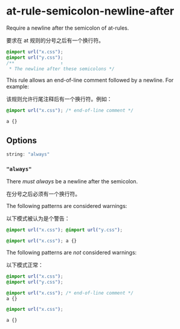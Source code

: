 # at-rule-semicolon-newline-after

Require a newline after the semicolon of at-rules.

要求在 at 规则的分号之后有一个换行符。

```css
@import url("x.css");
@import url("y.css");
/**                 ↑
 * The newline after these semicolons */
```

This rule allows an end-of-line comment followed by a newline. For example:

该规则允许行尾注释后有一个换行符。例如：

```css
@import url("x.css"); /* end-of-line comment */

a {}
```

## Options

```js
string: "always"
```

### `"always"`

There *must always* be a newline after the semicolon.

在分号之后必须有一个换行符。

The following patterns are considered warnings:

以下模式被认为是个警告：

```css
@import url("x.css"); @import url("y.css");
```

```css
@import url("x.css"); a {}
```

The following patterns are *not* considered warnings:

以下模式正常：

```css
@import url("x.css");
@import url("y.css");
```

```css
@import url("x.css"); /* end-of-line comment */
a {}
```

```css
@import url("x.css");

a {}
```
